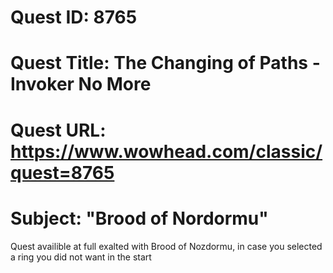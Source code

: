 # Quest ID: 8765
# Quest Title: The Changing of Paths - Invoker No More
# Quest URL: https://www.wowhead.com/classic/quest=8765
# Subject: "Brood of Nordormu"
Quest availible at full exalted with Brood of Nozdormu, in case you selected a ring you did not want in the start